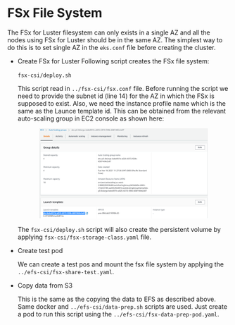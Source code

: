 # FSx File System

The FSx for Luster filesystem can only exists in a single AZ and all the nodes using FSx for Luster should be in the same AZ. The simplest way to do this is to set single AZ in the `eks.conf` file before creating the cluster.

- Create FSx for Luster
    Following script creates the FSx file system:

    `fsx-csi/deploy.sh`

    This script read in `../fsx-csi/fsx.conf` file. Before running the script we need to provide the subnet id (line 14) for the AZ in which the FSx is supposed to exist. Also, we need the instance profile name which is the same as the Launce template id. This can be obtained from the relevant auto-scaling group in EC2 console as shown here: 

    <center><img src="fsx_conf_instance_profile_name.png" width="80%"/></center>

    The `fsx-csi/deploy.sh` script will also create the persistent volume by applying `fsx-csi/fsx-storage-class.yaml` file.

- Create test pod

    We can create a test pos and mount the fsx file system by applying the `../efs-csi/fsx-share-test.yaml`.

- Copy data from S3

    This is the same as the copying the data to EFS as described above. Same docker and `../efs-csi/data-prep.sh` scripts are used. Just create a pod to run this script using the `../efs-csi/fsx-data-prep-pod.yaml`.

